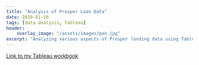 ```yaml
---
title: "Analysis of Prosper Loan Data"
date: 2018-01-20
tags: [data analysis, Tableau]
header:
    overlay_image: "/assets/images/pen.jpg"
excerpt: "Analyzing various aspects of Prosper lending data using Tableau"
---
```


[Link to my Tableau workbook](https://public.tableau.com/profile/brendon.h#!/vizhome/AnalysisofProsperUsers/Story1?publish=yes)
